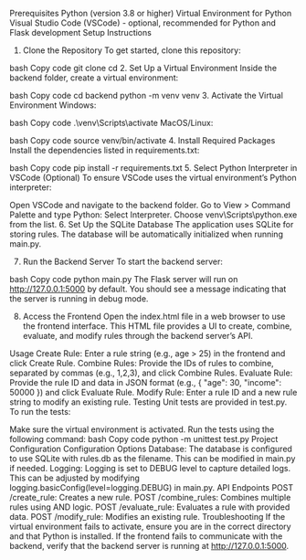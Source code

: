 Prerequisites
Python (version 3.8 or higher)
Virtual Environment for Python
Visual Studio Code (VSCode) - optional, recommended for Python and Flask development
Setup Instructions
1. Clone the Repository
To get started, clone this repository: 

bash
Copy code
git clone <repository-url>
cd <repository-name>
2. Set Up a Virtual Environment
Inside the backend folder, create a virtual environment:

bash
Copy code
cd backend
python -m venv venv
3. Activate the Virtual Environment
Windows:

bash
Copy code
.\venv\Scripts\activate
MacOS/Linux:

bash
Copy code
source venv/bin/activate
4. Install Required Packages
Install the dependencies listed in requirements.txt:

bash
Copy code
pip install -r requirements.txt
5. Select Python Interpreter in VSCode (Optional)
To ensure VSCode uses the virtual environment’s Python interpreter:

Open VSCode and navigate to the backend folder.
Go to View > Command Palette and type Python: Select Interpreter.
Choose venv\Scripts\python.exe from the list.
6. Set Up the SQLite Database
The application uses SQLite for storing rules. The database will be automatically initialized when running main.py.

7. Run the Backend Server
To start the backend server:

bash
Copy code
python main.py
The Flask server will run on http://127.0.0.1:5000 by default. You should see a message indicating that the server is running in debug mode.

8. Access the Frontend
Open the index.html file in a web browser to use the frontend interface. This HTML file provides a UI to create, combine, evaluate, and modify rules through the backend server’s API.

Usage
Create Rule: Enter a rule string (e.g., age > 25) in the frontend and click Create Rule.
Combine Rules: Provide the IDs of rules to combine, separated by commas (e.g., 1,2,3), and click Combine Rules.
Evaluate Rule: Provide the rule ID and data in JSON format (e.g., { "age": 30, "income": 50000 }) and click Evaluate Rule.
Modify Rule: Enter a rule ID and a new rule string to modify an existing rule.
Testing
Unit tests are provided in test.py. To run the tests:

Make sure the virtual environment is activated.
Run the tests using the following command:
bash
Copy code
python -m unittest test.py
Project Configuration
Configuration Options
Database: The database is configured to use SQLite with rules.db as the filename. This can be modified in main.py if needed.
Logging: Logging is set to DEBUG level to capture detailed logs. This can be adjusted by modifying logging.basicConfig(level=logging.DEBUG) in main.py.
API Endpoints
POST /create_rule: Creates a new rule.
POST /combine_rules: Combines multiple rules using AND logic.
POST /evaluate_rule: Evaluates a rule with provided data.
POST /modify_rule: Modifies an existing rule.
Troubleshooting
If the virtual environment fails to activate, ensure you are in the correct directory and that Python is installed.
If the frontend fails to communicate with the backend, verify that the backend server is running at http://127.0.0.1:5000.